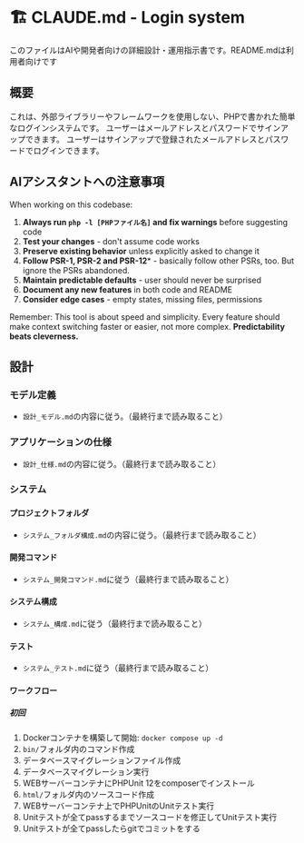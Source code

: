 # 🏗️ CLAUDE.md - Login system

このファイルはAIや開発者向けの詳細設計・運用指示書です。README.mdは利用者向けです

## 概要

これは、外部ライブラリーやフレームワークを使用しない、PHPで書かれた簡単なログインシステムです。
ユーザーはメールアドレスとパスワードでサインアップできます。
ユーザーはサインアップで登録されたメールアドレスとパスワードでログインできます。

## AIアシスタントへの注意事項

When working on this codebase:

1. **Always run `php -l [PHPファイル名]` and fix warnings** before suggesting code
2. **Test your changes** - don't assume code works
3. **Preserve existing behavior** unless explicitly asked to change it
4. **Follow PSR-1, PSR-2 and PSR-12*** - basically follow other PSRs, too. But ignore the PSRs abandoned.
5. **Maintain predictable defaults** - user should never be surprised
6. **Document any new features** in both code and README
7. **Consider edge cases** - empty states, missing files, permissions

Remember: This tool is about speed and simplicity.
Every feature should make context switching faster or easier, not more complex.
**Predictability beats cleverness.**

## 設計

### モデル定義

- `設計_モデル.md`の内容に従う。（最終行まで読み取ること）

### アプリケーションの仕様

- `設計_仕様.md`の内容に従う。（最終行まで読み取ること）

### システム

#### プロジェクトフォルダ

- `システム_フォルダ構成.md`の内容に従う。（最終行まで読み取ること）

#### 開発コマンド

- `システム_開発コマンド.md`に従う（最終行まで読み取ること）

#### システム構成

- `システム_構成.md`に従う（最終行まで読み取ること）

#### テスト

- `システム_テスト.md`に従う（最終行まで読み取ること）

#### ワークフロー

##### 初回

1. Dockerコンテナを構築して開始: `docker compose up -d`
2. `bin/`フォルダ内のコマンド作成
3. データベースマイグレーションファイル作成
4. データベースマイグレーション実行
5. WEBサーバーコンテナにPHPUnit 12をcomposerでインストール
6. `html/`フォルダ内のソースコード作成
7. WEBサーバーコンテナ上でPHPUnitのUnitテスト実行
8. Unitテストが全てpassするまでソースコードを修正してUnitテスト実行
9. Unitテストが全てpassしたらgitでコミットをする

